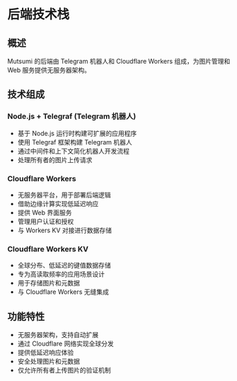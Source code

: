 # 后端技术栈

## 概述

Mutsumi 的后端由 Telegram 机器人和 Cloudflare Workers 组成，为图片管理和 Web 服务提供无服务器架构。

## 技术组成

### Node.js + Telegraf (Telegram 机器人)
- 基于 Node.js 运行时构建可扩展的应用程序
- 使用 Telegraf 框架构建 Telegram 机器人
- 通过中间件和上下文简化机器人开发流程
- 处理所有者的图片上传请求

### Cloudflare Workers
- 无服务器平台，用于部署后端逻辑
- 借助边缘计算实现低延迟响应
- 提供 Web 界面服务
- 管理用户认证和授权
- 与 Workers KV 对接进行数据存储

### Cloudflare Workers KV
- 全球分布、低延迟的键值数据存储
- 专为高读取频率的应用场景设计
- 用于存储图片和元数据
- 与 Cloudflare Workers 无缝集成

## 功能特性

- 无服务器架构，支持自动扩展
- 通过 Cloudflare 网络实现全球分发
- 提供低延迟响应体验
- 安全处理图片和元数据
- 仅允许所有者上传图片的验证机制